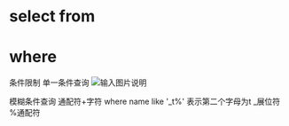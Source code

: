 # select from

# where
条件限制
单一条件查询
![输入图片说明](/imgs/2025-09-03/99J6KfUBC2CQfbyg.png)

模糊条件查询
通配符+字符
where name like '_t%'
表示第二个字母为t
_展位符 %通配符

<!--stackedit_data:
eyJoaXN0b3J5IjpbMjA5NzA1NTA0NCwtMjc5MDM1NzI5LDI5ND
ExOTI5Nyw0NDA5MDU2MTldfQ==
-->